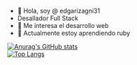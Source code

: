 - 👋 Hola, soy @ edgarizagni31
- Desallador Full Stack
- 👀 Me interesa el desarrollo web
- 🌱 Actualmente estoy aprendiendo ruby

[![Anurag's GitHub stats](https://github-readme-stats.vercel.app/api?username=edgarizagni31)](https://github.com/anuraghazra/github-readme-stats)  
[![Top Langs](https://github-readme-stats.vercel.app/api/top-langs/?username=edgarizagni31&exclude_repo=dotfiles)](https://github.com/anuraghazra/github-readme-stats)

